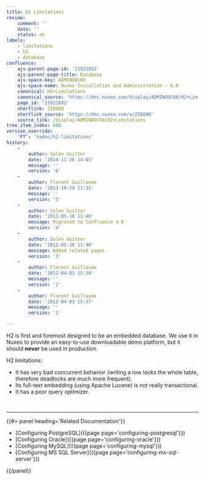 ```yaml
---
title: H2 Limitations
review:
    comment: ''
    date: ''
    status: ok
labels:
    - limitations
    - h2
    - database
confluence:
    ajs-parent-page-id: '21921853'
    ajs-parent-page-title: Database
    ajs-space-key: ADMINDOC60
    ajs-space-name: Nuxeo Installation and Administration — 6.0
    canonical: H2+Limitations
    canonical_source: 'https://doc.nuxeo.com/display/ADMINDOC60/H2+Limitations'
    page_id: '21921892'
    shortlink: ZIBOAQ
    shortlink_source: 'https://doc.nuxeo.com/x/ZIBOAQ'
    source_link: /display/ADMINDOC60/H2+Limitations
tree_item_index: 600
version_override:
    'FT': 'nxdoc/h2-limitations'
history:
    -
        author: Solen Guitter
        date: '2014-11-26 14:03'
        message: ''
        version: '6'
    -
        author: Florent Guillaume
        date: '2013-10-29 11:31'
        message: ''
        version: '5'
    -
        author: Solen Guitter
        date: '2012-05-10 11:40'
        message: Migrated to Confluence 4.0
        version: '4'
    -
        author: Solen Guitter
        date: '2012-05-10 11:40'
        message: Added related pages
        version: '3'
    -
        author: Florent Guillaume
        date: '2012-04-03 15:39'
        message: ''
        version: '2'
    -
        author: Florent Guillaume
        date: '2012-04-03 15:37'
        message: ''
        version: '1'

---
```

H2 is first and foremost designed to be an embedded database. We use it in Nuxeo to provide an easy-to-use downloadable demo platform, but it should **never** be used in production.

H2 limitations:

*   It has very bad concurrent behavior (writing a row locks the whole table, therefore deadlocks are much more frequent).
*   Its full-text embedding (using Apache Lucene) is not really transactional.
*   It has a poor query optimizer.

&nbsp;

* * *

<div class="row" data-equalizer data-equalize-on="medium"><div class="column medium-6">{{#> panel heading='Related Documentation'}}

*   [Configuring PostgreSQL]({{page page='configuring-postgresql'}})
*   [Configuring Oracle]({{page page='configuring-oracle'}})
*   [Configuring MySQL]({{page page='configuring-mysql'}})
*   [Configuring MS SQL Server]({{page page='configuring-ms-sql-server'}})

{{/panel}}</div><div class="column medium-6">

&nbsp;

</div></div>
